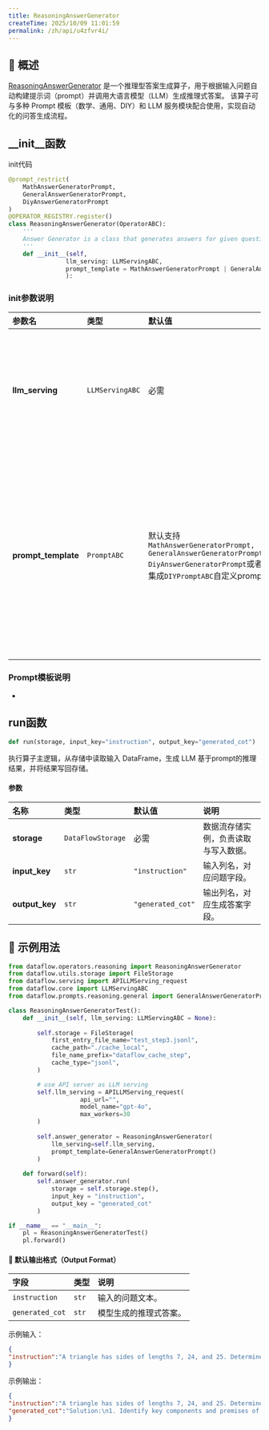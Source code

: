 ```yaml
---
title: ReasoningAnswerGenerator
createTime: 2025/10/09 11:01:59
permalink: /zh/api/u4zfvr4i/
---
```


## 📘 概述
[ReasoningAnswerGenerator](https://github.com/OpenDCAI/DataFlow/blob/main/dataflow/operators/reasoning/generate/reasoning_answer_generator.py) 是一个推理型答案生成算子，用于根据输入问题自动构建提示词（prompt）并调用大语言模型（LLM）生成推理式答案。
该算子可与多种 Prompt 模板（数学、通用、DIY）和 LLM 服务模块配合使用，实现自动化的问答生成流程。

## __init__函数
init代码
```python
@prompt_restrict(
    MathAnswerGeneratorPrompt,
    GeneralAnswerGeneratorPrompt,
    DiyAnswerGeneratorPrompt
)
@OPERATOR_REGISTRY.register()
class ReasoningAnswerGenerator(OperatorABC):
    '''
    Answer Generator is a class that generates answers for given questions.
    '''
    def __init__(self,
                llm_serving: LLMServingABC,
                prompt_template = MathAnswerGeneratorPrompt | GeneralAnswerGeneratorPrompt | DiyAnswerGeneratorPrompt | DIYPromptABC
                ):
```
### init参数说明
| 参数名                 | 类型              | 默认值                           | 说明                              |
| :------------------ | :-------------- | :---------------------------- | :------------------------------ |
| **llm_serving**     | `LLMServingABC` | 必需                            | 大语言模型服务实例，用于执行推理与生成。            |
| **prompt_template** | `PromptABC`     | 默认支持`MathAnswerGeneratorPrompt, GeneralAnswerGeneratorPrompt, DiyAnswerGeneratorPrompt`或者集成`DIYPromptABC`自定义prompt | 提示词模板对象，用于构建问题输入。支持数学、通用与自定义模板。 |

### Prompt模板说明
- 

## run函数
```python
def run(storage, input_key="instruction", output_key="generated_cot")
```

执行算子主逻辑，从存储中读取输入 DataFrame，生成 LLM 基于prompt的推理结果，并将结果写回存储。

#### 参数

| 名称             | 类型                | 默认值               | 说明                 |
| :------------- | :---------------- | :---------------- | :----------------- |
| **storage**    | `DataFlowStorage` | 必需                | 数据流存储实例，负责读取与写入数据。 |
| **input_key**  | `str`             | `"instruction"`   | 输入列名，对应问题字段。       |
| **output_key** | `str`             | `"generated_cot"` | 输出列名，对应生成答案字段。     |

## 🧠 示例用法

```python
from dataflow.operators.reasoning import ReasoningAnswerGenerator
from dataflow.utils.storage import FileStorage
from dataflow.serving import APILLMServing_request
from dataflow.core import LLMServingABC
from dataflow.prompts.reasoning.general import GeneralAnswerGeneratorPrompt

class ReasoningAnswerGeneratorTest():
    def __init__(self, llm_serving: LLMServingABC = None):
        
        self.storage = FileStorage(
            first_entry_file_name="test_step3.jsonl",
            cache_path="./cache_local",
            file_name_prefix="dataflow_cache_step",
            cache_type="jsonl",
        )

        # use API server as LLM serving
        self.llm_serving = APILLMServing_request(
                    api_url="",
                    model_name="gpt-4o",
                    max_workers=30
        )
        
        self.answer_generator = ReasoningAnswerGenerator(
            llm_serving=self.llm_serving,
            prompt_template=GeneralAnswerGeneratorPrompt()
        )
        
    def forward(self):
        self.answer_generator.run(
            storage = self.storage.step(),
            input_key = "instruction", 
            output_key = "generated_cot"
        )

if __name__ == "__main__":
    pl = ReasoningAnswerGeneratorTest()
    pl.forward()
```

#### 🧾 默认输出格式（Output Format）

| 字段              | 类型    | 说明          |
| :-------------- | :---- | :---------- |
| `instruction`   | `str` | 输入的问题文本。    |
| `generated_cot` | `str` | 模型生成的推理式答案。 |

示例输入：

```json
{
"instruction":"A triangle has sides of lengths 7, 24, and 25. Determine if it is a right triangle."
}
```
示例输出：

```json
{
"instruction":"A triangle has sides of lengths 7, 24, and 25. Determine if it is a right triangle.",
"generated_cot":"Solution:\n1. Identify key components and premises of the task\n→ Sides of the triangle are 7, 24, and 25.\n\n2. Apply relevant principles, theorems, or methods with step-by-step derivation or argument\n→ Use the Pythagorean theorem for a right triangle: a^2 + b^2 = c^2.\n→ Assume 25 is the hypotenuse (largest side), then check: 7^2 + 24^2 = 25^2.\n\n3. Perform any necessary calculations or logical checks with intermediate verification\n→ Calculate 7^2: 7^2 = 49.\n→ Calculate 24^2: 24^2 = 576.\n→ Calculate 25^2: 25^2 = 625.\n→ Verify: 49 + 576 = 625.\n\n4. Present the final answer or conclusion in a clear, unambiguous notation\n→ Since 7^2 + 24^2 = 25^2 holds true, the triangle is a right triangle.\n→ The triangle is a right triangle: \\\\boxed{\\text{Yes}}."
}
```
